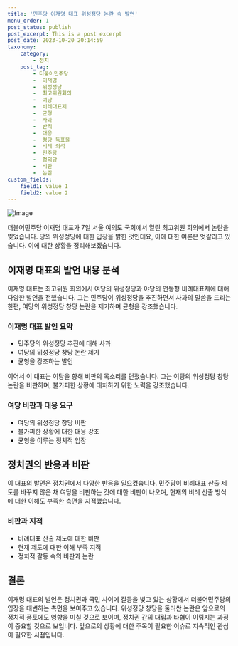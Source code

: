 ```yaml
---
title: '민주당 이재명 대표 위성정당 논란 속 발언'
menu_order: 1
post_status: publish
post_excerpt: This is a post excerpt
post_date: 2023-10-20 20:14:59
taxonomy:
    category:
        - 정치
    post_tag:
        - 더불어민주당
        -  이재명
        -  위성정당
        -  최고위원회의
        -  여당
        -  비례대표제
        -  균형
        -  사과
        -  반칙
        -  대응
        -  정당 득표율
        -  비례 의석
        -  민주당
        -  정의당
        -  비판
        -  논란
custom_fields:
    field1: value 1
    field2: value 2
---
```


![Image](https://imgnews.pstatic.net/image/023/2024/02/07/0003815498_001_20240207104801065.jpg?type=w647)


더불어민주당 이재명 대표가 7일 서울 여의도 국회에서 열린 최고위원 회의에서 논란을 빚었습니다. 당의 위성정당에 대한 입장을 밝힌 것인데요, 이에 대한 여론은 엇갈리고 있습니다. 이에 대한 상황을 정리해보겠습니다.

## 이재명 대표의 발언 내용 분석

이재명 대표는 최고위원 회의에서 여당의 위성정당과 야당의 연동형 비례대표제에 대해 다양한 발언을 전했습니다. 그는 민주당이 위성정당을 추진하면서 사과의 말씀을 드리는 한편, 여당의 위성정당 창당 논란을 제기하며 균형을 강조했습니다.

### 이재명 대표 발언 요약

- 민주당의 위성정당 추진에 대해 사과
- 여당의 위성정당 창당 논란 제기
- 균형을 강조하는 발언

이어서 이 대표는 여당을 향해 비판의 목소리를 던졌습니다. 그는 여당의 위성정당 창당 논란을 비판하며, 불가피한 상황에 대처하기 위한 노력을 강조했습니다.

### 여당 비판과 대응 요구

- 여당의 위성정당 창당 비판
- 불가피한 상황에 대한 대응 강조
- 균형을 이루는 정치적 입장

## 정치권의 반응과 비판

이 대표의 발언은 정치권에서 다양한 반응을 일으켰습니다. 민주당이 비례대표 산출 제도를 바꾸지 않은 채 여당을 비판하는 것에 대한 비판이 나오며, 현재의 비례 선출 방식에 대한 이해도 부족한 측면을 지적했습니다.

### 비판과 지적

- 비례대표 산출 제도에 대한 비판
- 현재 제도에 대한 이해 부족 지적
- 정치적 갈등 속의 비판과 논란

## 결론

이재명 대표의 발언은 정치권과 국민 사이에 갈등을 빚고 있는 상황에서 더불어민주당의 입장을 대변하는 측면을 보여주고 있습니다. 위성정당 창당을 둘러싼 논란은 앞으로의 정치적 풍토에도 영향을 미칠 것으로 보이며, 정치권 간의 대립과 타협이 이뤄지는 과정이 중요할 것으로 보입니다. 앞으로의 상황에 대한 주목이 필요한 이슈로 지속적인 관심이 필요한 시점입니다.

